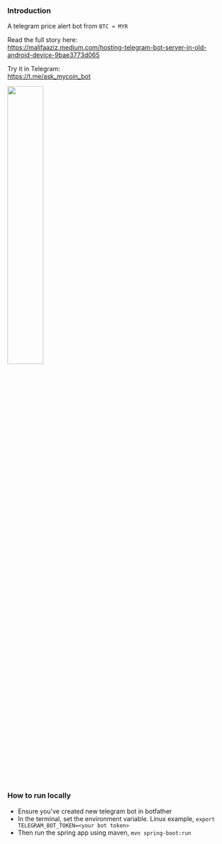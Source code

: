 ### Introduction
A telegram price alert bot from `BTC ≈ MYR`

Read the full story here:\
https://malifaaziz.medium.com/hosting-telegram-bot-server-in-old-android-device-9bae3773d065

Try it in Telegram:\
https://t.me/ask_mycoin_bot

<img src="https://miro.medium.com/max/1182/1*TUKRyy5jYJ858oNpQ_EEOA.jpeg" width="40%" target="_blank" />

### How to run locally
- Ensure you've created new telegram bot in botfather
- In the terminal, set the environment variable. Linux example, `export TELEGRAM_BOT_TOKEN=<your bot token>`
- Then run the spring app using maven, `mvn spring-boot:run`
